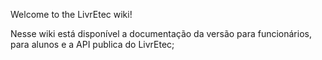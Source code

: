 Welcome to the LivrEtec wiki!

Nesse wiki está disponível a documentação da versão para funcionários, para alunos e a API publica do LivrEtec;